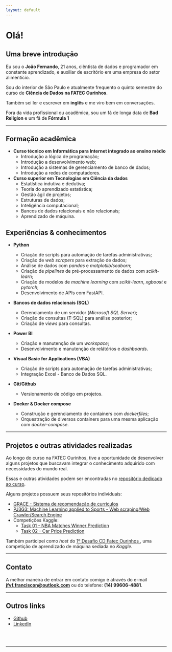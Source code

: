 ```yaml
---
layout: default
---
```


# Olá!
## Uma breve introdução
Eu sou o **João Fernando**, 21 anos, ciêntista de dados e programador em constante aprendizado, e auxiliar de escritório em uma empresa do setor alimentício.

Sou do interior de São Paulo e atualmente frequento o quinto semestre do curso de **Ciência de Dados na FATEC Ourinhos**.

Também sei ler e escrever em **inglês** e me viro bem em conversações.

Fora da vida profissional ou acadêmica, sou um fã de longa data de **Bad Religion** e um fã de **Fórmula 1**

---
## Formação acadêmica
- **Curso técnico em Informática para Internet integrado ao ensino médio**
    - Introdução a lógica de programação;
    - Introdução a desenvolvimento web;
    - Introdução a sistemas de gerenciamento de banco de dados;
    - Introdução a redes de computadores.
- **Curso superior em Tecnologias em Ciência da dados**
    - Estatística indutiva e dedutiva;
    - Teoria do aprendizado estatistíca;
    - Gestão ágil de projetos;
    - Estruturas de dados;
    - Inteligência computacional;
    - Bancos de dados relacionais e não relacionais;
    - Aprendizado de máquina.

## Experiências & conhecimentos

- **Python**
    - Criação de scripts para automação de tarefas administrativas;
    - Criação de *web scrapers* para extração de dados;
    - Análise de dados com *pandas* e *matplotlib/seaborn*;
    - Criação de *pipelines* de pré-processamento de dados com *scikit-learn*;
    - Criação de modelos de *machine learning* com *scikit-learn*, *xgboost* e *pytorch*;
    - Desenvolvimento de APIs com FastAPI.

- **Bancos de dados relacionais (SQL)**
    - Gerenciamento de um servidor (*Microsoft SQL Server*);
    - Criação de consultas (T-SQL) para análise posterior;
    - Criação de *views* para consultas.

- **Power BI**
    - Criação e manutenção de um *workspace*;
    - Desenvolvimento e manutenção de relátórios e *dashboards*.

- **Visual Basic for Applications (VBA)**
    - Criação de scripts para automação de tarefas administrativas;
    - Integração Excel - Banco de Dados SQL.

- **Git/Github**
    - Versionamento de código em projetos.

- **Docker & Docker compose**
    - Construção e gerenciamento de containers com *dockerfiles*;
    - Orquestração de diversos containers para uma mesma aplicação com *docker-compose*.

---

## Projetos e outras atividades realizadas
Ao longo do curso na FATEC Ourinhos, tive a oportunidade de desenvolver alguns projetos que buscavam integrar o conhecimento adquirido com necessidades do mundo real.

Essas e outras atividades podem ser encontradas no <a href="https://github.com/jaoferr/fatec_ourinhos_cd" target="_blank">repositório dedicado ao curso</a>.

Alguns projetos possuem seus repositórios individuais:
- <a href="https://github.com/jaoferr/grace" target="_blank"> GRACE - Sistema de recomendação de currículos </a>
- <a href="https://github.com/jaoferr/PJ3G3" target="_blank"> PJ3G3: Machine Learning applied to Sports - Web scraping/Web Crawler/Search Engine </a>
- Competições Kaggle:
    - <a href="https://github.com/jaoferr/task-01-nba-matches-winner-prediction" target="_blank"> Task 01 - NBA Matches Winner Prediction</a>
    - <a href="https://github.com/jaoferr/task-02-car-price-prediction" target="_blank"> Task 02 - Car Price Prediction</a>

Também participei como *host* do <a href="https://www.kaggle.com/competitions/1-desafio-cd-fatec-ourinhos"> 1º Desafio CD Fatec Ourinhos </a>, uma competição de aprendizado de máquina sediada no *Kaggle*.



---
## Contato
A melhor maneira de entrar em contato comigo é através do e-mail **jfvf.franciscon@outlook.com** ou do telefone: **(14) 99606-4881**.

---

## Outros links
- <a href="https://github.com/jaoferr" target="_blank">Github</a>
- <a href="https://www.linkedin.com/in/joao-fernando-vieira-franciscon/" target="_blank">LinkedIn</a>
<br>
<br>

---
